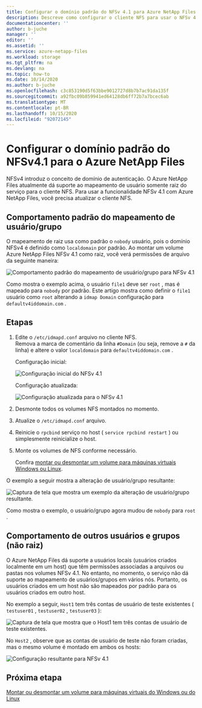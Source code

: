 ```yaml
---
title: Configurar o domínio padrão do NFSv 4.1 para Azure NetApp Files | Microsoft Docs
description: Descreve como configurar o cliente NFS para usar o NFSv 4.1 com o Azure NetApp Files.
documentationcenter: ''
author: b-juche
manager: ''
editor: ''
ms.assetid: ''
ms.service: azure-netapp-files
ms.workload: storage
ms.tgt_pltfrm: na
ms.devlang: na
ms.topic: how-to
ms.date: 10/14/2020
ms.author: b-juche
ms.openlocfilehash: c3c853190d5f63bbe9012727d8b7b7ac91da135f
ms.sourcegitcommit: a92fbc09b859941ed64128db6ff72b7a7bcec6ab
ms.translationtype: MT
ms.contentlocale: pt-BR
ms.lasthandoff: 10/15/2020
ms.locfileid: "92072145"
---
```

# <a name="configure-nfsv41-default-domain-for-azure-netapp-files"></a>Configurar o domínio padrão do NFSv4.1 para o Azure NetApp Files

NFSv4 introduz o conceito de domínio de autenticação. O Azure NetApp Files atualmente dá suporte ao mapeamento de usuário somente raiz do serviço para o cliente NFS. Para usar a funcionalidade NFSv 4.1 com Azure NetApp Files, você precisa atualizar o cliente NFS.

## <a name="default-behavior-of-usergroup-mapping"></a>Comportamento padrão do mapeamento de usuário/grupo

O mapeamento de raiz usa como padrão o `nobody` usuário, pois o domínio NFSv4 é definido como `localdomain` por padrão. Ao montar um volume Azure NetApp Files NFSv 4.1 como raiz, você verá permissões de arquivo da seguinte maneira:  

![Comportamento padrão do mapeamento de usuário/grupo para NFSv 4.1](../media/azure-netapp-files/azure-netapp-files-nfsv41-default-behavior-user-group-mapping.png)

Como mostra o exemplo acima, o usuário `file1` deve ser `root` , mas é mapeado para `nobody` por padrão.  Este artigo mostra como definir o `file1` usuário como `root` alterando a `idmap Domain` configuração para `defaultv4iddomain.com` .  

## <a name="steps"></a>Etapas 

1. Edite o `/etc/idmapd.conf` arquivo no cliente NFS.   
    Remova a marca de comentário da linha `#Domain` (ou seja, remove a `#` da linha) e altere o valor `localdomain` para `defaultv4iddomain.com` . 

    Configuração inicial: 
    
    ![Configuração inicial do NFSv 4.1](../media/azure-netapp-files/azure-netapp-files-nfsv41-initial-config.png)

    Configuração atualizada:
    
    ![Configuração atualizada para o NFSv 4.1](../media/azure-netapp-files/azure-netapp-files-nfsv41-updated-config.png)

2. Desmonte todos os volumes NFS montados no momento.
3. Atualize o `/etc/idmapd.conf` arquivo.
4. Reinicie o `rpcbind` serviço no host ( `service rpcbind restart` ) ou simplesmente reinicialize o host.
5. Monte os volumes de NFS conforme necessário.   

    Confira [montar ou desmontar um volume para máquinas virtuais Windows ou Linux](azure-netapp-files-mount-unmount-volumes-for-virtual-machines.md). 

O exemplo a seguir mostra a alteração de usuário/grupo resultante: 

![Captura de tela que mostra um exemplo da alteração de usuário/grupo resultante.](../media/azure-netapp-files/azure-netapp-files-nfsv41-resulting-config.png)

Como mostra o exemplo, o usuário/grupo agora mudou de `nobody` para `root` .

## <a name="behavior-of-other-non-root-users-and-groups"></a>Comportamento de outros usuários e grupos (não raiz)

O Azure NetApp Files dá suporte a usuários locais (usuários criados localmente em um host) que têm permissões associadas a arquivos ou pastas nos volumes NFSv 4.1. No entanto, no momento, o serviço não dá suporte ao mapeamento de usuários/grupos em vários nós. Portanto, os usuários criados em um host não são mapeados por padrão para os usuários criados em outro host. 

No exemplo a seguir, `Host1` tem três contas de usuário de teste existentes ( `testuser01` , `testuser02` , `testuser03` ): 

![Captura de tela que mostra que o Host1 tem três contas de usuário de teste existentes.](../media/azure-netapp-files/azure-netapp-files-nfsv41-host1-users.png)

No `Host2` , observe que as contas de usuário de teste não foram criadas, mas o mesmo volume é montado em ambos os hosts:

![Configuração resultante para NFSv 4.1](../media/azure-netapp-files/azure-netapp-files-nfsv41-host2-users.png)

## <a name="next-step"></a>Próxima etapa 

[Montar ou desmontar um volume para máquinas virtuais do Windows ou do Linux](azure-netapp-files-mount-unmount-volumes-for-virtual-machines.md)

